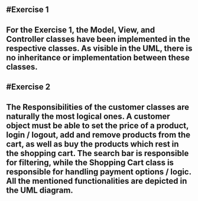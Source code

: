 #Exercise 1
----------------
For the Exercise 1, the Model, View, and Controller classes
have been implemented in the respective classes. As visible in the UML,
there is no inheritance or implementation between these classes.
----------------
#Exercise 2
----------------
The Responsibilities of the customer classes are naturally the most logical ones. A customer
object must be able to set the price of a product, login / logout, add and remove products from the cart, 
as well as buy the products which rest in the shopping cart. The search bar is responsible for filtering, while
the Shopping Cart class is responsible for handling payment options / logic.
All the mentioned functionalities are depicted in the UML diagram.
----------------